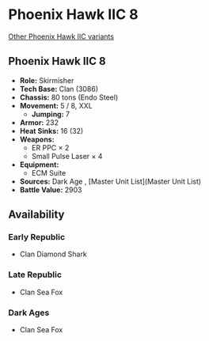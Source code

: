 # Phoenix Hawk IIC 8 

[Other Phoenix Hawk IIC variants](../phoenix_hawk_iic.md) 

## Phoenix Hawk IIC 8 

- **Role:** Skirmisher 
- **Tech Base:** Clan (3086) 
- **Chassis:** 80 tons (Endo Steel) 
- **Movement:** 5 / 8, XXL 
  - **Jumping:** 7 
- **Armor:** 232 
- **Heat Sinks:** 16 (32) 
- **Weapons:** 
  - ER PPC × 2 
  - Small Pulse Laser × 4 
- **Equipment:** 
  - ECM Suite 
- **Sources:** Dark Age , [Master Unit List](Master Unit List) 
- **Battle Value:** 2903 

## Availability 

### Early Republic 

- Clan Diamond Shark 

### Late Republic 

- Clan Sea Fox 

### Dark Ages 

- Clan Sea Fox 

